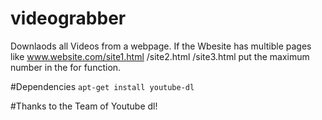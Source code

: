 # videograbber
Downlaods all Videos from a webpage.
If the Wbesite has multible pages like www.website.com/site1.html /site2.html /site3.html put the maximum number in the for function.

#Dependencies
``` apt-get install youtube-dl ```

#Thanks to
the Team of Youtube dl!
